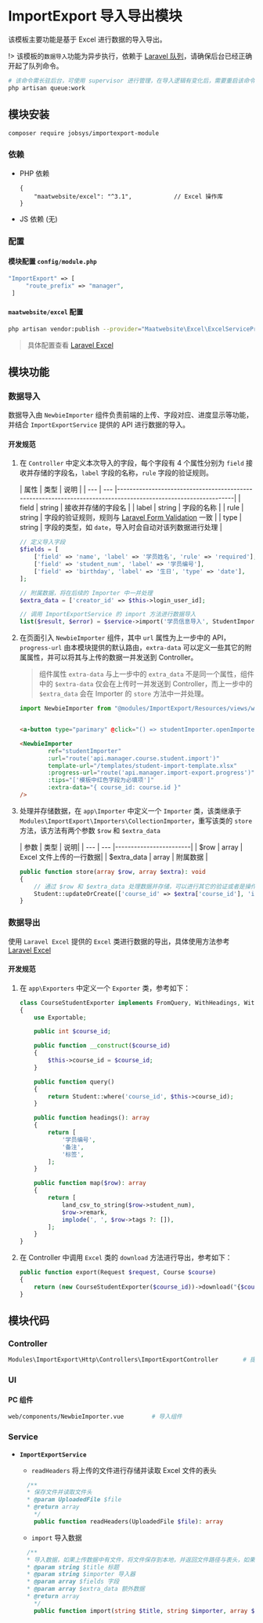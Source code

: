 # **ImportExport** 导入导出模块
该模板主要功能是基于 Excel 进行数据的导入导出。

!> 该模板的`数据导入`功能为异步执行，依赖于 [Laravel 队列](https://laravel.com/docs/10.x/queues)，请确保后台已经正确开起了队列命令。
```bash
# 该命令需长驻后台，可使用 supervisor 进行管理，在导入逻辑有变化后，需要重启该命令
php artisan queue:work 
```

## 模块安装

```bash
composer require jobsys/importexport-module
```

### 依赖

+ PHP 依赖

   ```json5
   {
       "maatwebsite/excel": "^3.1",            // Excel 操作库
   }
   ```
+ JS 依赖 (无)

### 配置

#### 模块配置 `config/module.php`

```php
"ImportExport" => [
     "route_prefix" => "manager",                                                   // 路由前缀
 ]
```

#### `maatwebsite/excel` 配置

```bash
php artisan vendor:publish --provider="Maatwebsite\Excel\ExcelServiceProvider" --tag=config
```

> 具体配置查看 [Laravel Excel](https://docs.laravel-excel.com/3.1/getting-started/)



## 模块功能

### 数据导入

数据导入由 `NewbieImporter` 组件负责前端的上传、字段对应、进度显示等功能，并结合 `ImportExportService` 提供的 API 进行数据的导入。


#### 开发规范

1. 在 `Controller` 中定义本次导入的字段，每个字段有 4 个属性分别为 `field` 接收并存储的字段名，`label` 字段的名称，`rule` 字段的验证规则。

   | 属性 | 类型 | 说明                                                                                                            |
       | --- | --- |---------------------------------------------------------------------------------------------------------------|
   | field | string | 接收并存储的字段名                                                                                                     |
   | label | string | 字段的名称                                                                                                         |
   | rule | string | 字段的验证规则，规则与 [Laravel Form Validation](https://laravel.com/docs/10.x/validation#available-validation-rules) 一致 |
   | type | string | 字段的类型，如 `date`，导入时会自动对该列数据进行处理                                                                                |

    ```php
    // 定义导入字段
    $fields = [
        ['field' => 'name', 'label' => '学员姓名', 'rule' => 'required'],
        ['field' => 'student_num', 'label' => '学员编号'],
        ['field' => 'birthday', 'label' => '生日', 'type' => 'date'],
    ];
   
    // 附属数据，将在后续的 Importer 中一并处理
    $extra_data = ['creator_id' => $this->login_user_id];
   
    // 调用 ImportExportService 的 import 方法进行数据导入
    list($result, $error) = $service->import('学员信息导入', StudentImporter::class, $fields, $extra_data);
 
    ```

2. 在页面引入 `NewbieImporter` 组件，其中 `url` 属性为上一步中的 API，`progress-url` 由本模块提供的默认路由，`extra-data` 可以定义一些其它的附属属性，并可以将其与上传的数据一并发送到 Controller。

   > 组件属性 `extra-data` 与上一步中的 `extra_data` 不是同一个属性，组件中的 `$extra-data` 仅会在上传时一并发送到 Controller，而上一步中的 `$extra_data` 会在 Importer 的 `store` 方法中一并处理。

    ```js
    import NewbieImporter from "@modules/ImportExport/Resources/views/web/components/NewbieImporter.vue"
    ```

    ```html
   
    <a-button type="parimary" @click="() => studentImporter.openImporter()">导入数据</a-button>
   
    <NewbieImporter
			ref="studentImporter"
			:url="route('api.manager.course.student.import')"
			template-url="/templates/student-import-template.xlsx"
			:progress-url="route('api.manager.import-export.progress')"
			:tips="['模板中红色字段为必填项']"
			:extra-data="{ course_id: course.id }"
	/>
    ```

3. 处理并存储数据，在 `app\Importer` 中定义一个 `Importer` 类，该类继承于 `Modules\ImportExport\Importers\CollectionImporter`，重写该类的 `store` 方法，该方法有两个参数 `$row` 和 `$extra_data`

   | 参数 | 类型 | 说明|
       | --- | --- |------------------------|
   | $row | array | Excel 文件上传的一行数据|
   | $extra_data | array | 附属数据 |

    ```php
    public function store(array $row, array $extra): void
    {
        // 通过 $row 和 $extra_data 处理数据并存储，可以进行其它的验证或者是操作，如发送通知提醒等。
        Student::updateOrCreate(['course_id' => $extra['course_id'], 'id_card' => $row['id_card']], array_merge($row, $extra));
    }
    ```


### 数据导出

使用 `Laravel Excel` 提供的 `Excel` 类进行数据的导出，具体使用方法参考 [Laravel Excel](https://docs.laravel-excel.com/3.1/exports/)

#### 开发规范
1. 在 `app\Exporters` 中定义一个 `Exporter` 类，参考如下：

    ```php
    class CourseStudentExporter implements FromQuery, WithHeadings, WithMapping
    {
        use Exportable;
    
        public int $course_id;
    
        public function __construct($course_id)
        {
            $this->course_id = $course_id;
        }
    
        public function query()
        {
            return Student::where('course_id', $this->course_id);
        }
    
        public function headings(): array
        {
            return [
                '学员编号',
                '备注',
                '标签',
            ];
        }
    
        public function map($row): array
        {
            return [
                land_csv_to_string($row->student_num),
                $row->remark,
                implode(', ', $row->tags ?: []),
            ];
        }
    }
    ```
2. 在 Controller 中调用 `Excel` 类的 `download` 方法进行导出，参考如下：

    ```php
    public function export(Request $request, Course $course)
    {
        return (new CourseStudentExporter($course_id))->download("{$course->name}学员导出.xlsx");
    }
    ```


## 模块代码




### Controller

```bash
Modules\ImportExport\Http\Controllers\ImportExportController       # 提供导入进度查询接口s
```


### UI


#### PC 组件

```bash
web/components/NewbieImporter.vue        # 导入组件
```

### Service

+ **`ImportExportService`**

    - `readHeaders` 将上传的文件进行存储并读取 Excel 文件的表头

    ```php
      /**
      * 保存文件并读取文件头
      * @param UploadedFile $file
      * @return array
        */
        public function readHeaders(UploadedFile $file): array
    ```

    - `import` 导入数据

    ```php
      /**
      * 导入数据，如果上传数据中有文件，将文件保存到本地，并返回文件路径与表头，如果不含文件而只有文件路径，则进行数据导入
      * @param string $title 标题
      * @param string $importer 导入器
      * @param array $fields 字段
      * @param array $extra_data 额外数据
      * @return array
        */
        public function import(string $title, string $importer, array $fields, array $extra_data = []): array
    ```
